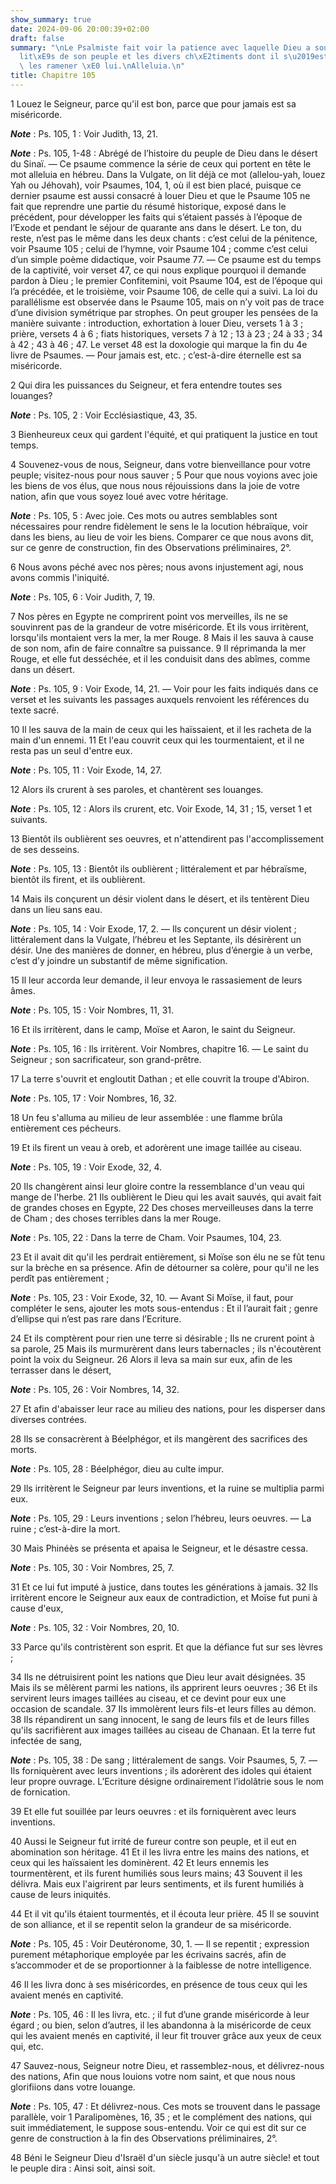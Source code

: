 ```yaml
---
show_summary: true
date: 2024-09-06 20:00:39+02:00
draft: false
summary: "\nLe Psalmiste fait voir la patience avec laquelle Dieu a souffert les infid\xE9\
  lit\xE9s de son peuple et les divers ch\xE2timents dont il s\u2019est servi pour\
  \ les ramener \xE0 lui.\nAlleluia.\n"
title: Chapitre 105
---
```





1 Louez le Seigneur, parce qu'il est bon, parce que pour jamais est sa miséricorde.

***Note*** :  Ps. 105, 1 : Voir Judith, 13, 21.

***Note*** :  Ps. 105, 1-48 : Abrégé de l’histoire du peuple de Dieu dans le désert du Sinaï. ― Ce psaume commence la série de ceux qui portent en tête le mot alleluia en hébreu. Dans la Vulgate, on lit déjà ce mot (allelou-yah, louez Yah ou Jéhovah), voir Psaumes, 104, 1, où il est bien placé, puisque ce dernier psaume est aussi consacré à louer Dieu et que le Psaume 105 ne fait que reprendre une partie du résumé historique, exposé dans le précédent, pour développer les faits qui s’étaient passés à l’époque de l’Exode et pendant le séjour de quarante ans dans le désert. Le ton, du reste, n’est pas le même dans les deux chants : c’est celui de la pénitence, voir Psaume 105 ; celui de l’hymne, voir Psaume 104 ; comme c’est celui d’un simple poème didactique, voir Psaume 77. ― Ce psaume est du temps de la captivité, voir verset 47, ce qui nous explique pourquoi il demande pardon à Dieu ; le premier Confitemini, voit Psaume 104, est de l’époque qui l’a précédée, et le troisième, voir Psaume 106, de celle qui a suivi. La
loi du parallélisme est observée dans le Psaume 105, mais on n’y voit pas de trace d’une division symétrique par strophes. On peut grouper les pensées de la manière suivante : introduction, exhortation à louer Dieu, versets 1 à 3 ; prière, versets 4 à 6 ; fiats historiques, versets 7 à 12 ; 13 à 23 ; 24 à 33 ; 34 à 42 ; 43 à 46 ; 47. Le verset 48 est la doxologie qui marque la fin du 4e livre de Psaumes. ― Pour jamais est, etc. ; c’est-à-dire éternelle est sa miséricorde.


2 Qui dira les puissances du Seigneur, et fera entendre toutes ses louanges?

***Note*** :  Ps. 105, 2 : Voir Ecclésiastique, 43, 35.

3 Bienheureux ceux qui gardent l'équité, et qui pratiquent la justice en tout temps.


4 Souvenez-vous de nous, Seigneur, dans votre bienveillance pour votre peuple; visitez-nous pour nous sauver ; 5 Pour que nous voyions avec joie les biens de vos élus, que nous nous réjouissions dans la joie de votre nation, afin que vous soyez loué avec votre héritage.

***Note*** :  Ps. 105, 5 : Avec joie. Ces mots ou autres semblables sont nécessaires pour rendre fidèlement le sens le la locution hébraïque, voir dans les biens, au lieu de voir les biens. Comparer ce que nous avons dit, sur ce genre de construction, fin des Observations préliminaires, 2°.


6 Nous avons péché avec nos pères; nous avons injustement agi, nous avons commis l'iniquité.

***Note*** :  Ps. 105, 6 : Voir Judith, 7, 19.


7 Nos pères en Egypte ne comprirent point vos merveilles, ils ne se souvinrent pas de la grandeur de votre miséricorde. Et ils vous irritèrent, lorsqu'ils montaient vers la mer, la mer Rouge. 8 Mais il les sauva à cause de son nom, afin de faire connaître sa puissance. 9 Il réprimanda la mer Rouge, et elle fut desséchée, et il les conduisit dans des abîmes, comme dans un désert.

***Note*** :  Ps. 105, 9 : Voir Exode, 14, 21. ― Voir pour les faits indiqués dans ce verset et les suivants les passages auxquels renvoient les références du texte sacré.

10 Il les sauva de la main de ceux qui les haïssaient, et il les racheta de la main d'un ennemi. 11 Et l'eau couvrit ceux qui les tourmentaient, et il ne resta pas un seul d'entre eux.

***Note*** :  Ps. 105, 11 : Voir Exode, 14, 27.

12 Alors ils crurent à ses paroles, et chantèrent ses louanges.

***Note*** :  Ps. 105, 12 : Alors ils crurent, etc. Voir Exode, 14, 31 ; 15, verset 1 et suivants.


13 Bientôt ils oublièrent ses oeuvres, et n'attendirent pas l'accomplissement de ses desseins.

***Note*** :  Ps. 105, 13 : Bientôt ils oublièrent ; littéralement et par hébraïsme, bientôt ils firent, et ils oublièrent.

14 Mais ils conçurent un désir violent dans le désert, et ils tentèrent Dieu dans un lieu sans eau.

***Note*** :  Ps. 105, 14 : Voir Exode, 17, 2. ― Ils conçurent un désir violent ; littéralement dans la Vulgate, l’hébreu et les Septante, ils désirèrent un désir. Une des manières de donner, en hébreu, plus d’énergie à un verbe, c’est d’y joindre un substantif de même signification.

15 Il leur accorda leur demande, il leur envoya le rassasiement de leurs âmes.

***Note*** :  Ps. 105, 15 : Voir Nombres, 11, 31.


16 Et ils irritèrent, dans le camp, Moïse et Aaron, le saint du Seigneur.

***Note*** :  Ps. 105, 16 : Ils irritèrent. Voir Nombres, chapitre 16. ― Le saint du Seigneur ; son sacrificateur, son grand-prêtre.

17 La terre s'ouvrit et engloutit Dathan ; et elle couvrit la troupe d'Abiron.

***Note*** :  Ps. 105, 17 : Voir Nombres, 16, 32.

18 Un feu s'alluma au milieu de leur assemblée : une flamme brûla entièrement ces pécheurs.


19 Et ils firent un veau à oreb, et adorèrent une image taillée au ciseau.

***Note*** :  Ps. 105, 19 : Voir Exode, 32, 4.

20 Ils changèrent ainsi leur gloire contre la ressemblance d'un veau qui mange de l'herbe. 21 Ils oublièrent le Dieu qui les avait sauvés, qui avait fait de grandes choses en Egypte, 22 Des choses merveilleuses dans la terre de Cham ; des choses terribles dans la mer Rouge.

***Note*** :  Ps. 105, 22 : Dans la terre de Cham. Voir Psaumes, 104, 23.

23 Et il avait dit qu'il les perdrait entièrement, si Moïse son élu ne se fût tenu sur la brèche en sa présence. Afin de détourner sa colère, pour qu'il ne les perdît pas entièrement ;

***Note*** :  Ps. 105, 23 : Voir Exode, 32, 10. ― Avant Si Moïse, il faut, pour compléter le sens, ajouter les mots sous-entendus : Et il l’aurait fait ; genre d’ellipse qui n’est pas rare dans l’Ecriture.


24 Et ils comptèrent pour rien une terre si désirable ; Ils ne crurent point à sa parole, 25 Mais ils murmurèrent dans leurs tabernacles ; ils n'écoutèrent point la voix du Seigneur. 26 Alors il leva sa main sur eux, afin de les terrasser dans le désert,

***Note*** :  Ps. 105, 26 : Voir Nombres, 14, 32.

27 Et afin d'abaisser leur race au milieu des nations, pour les disperser dans diverses contrées.


28 Ils se consacrèrent à Béelphégor, et ils mangèrent des sacrifices des morts.

***Note*** :  Ps. 105, 28 : Béelphégor, dieu au culte impur.

29 Ils irritèrent le Seigneur par leurs inventions, et la ruine se multiplia parmi eux.

***Note*** :  Ps. 105, 29 : Leurs inventions ; selon l’hébreu, leurs oeuvres. ― La ruine ; c’est-à-dire la mort.

30 Mais Phinéès se présenta et apaisa le Seigneur, et le désastre cessa.

***Note*** :  Ps. 105, 30 : Voir Nombres, 25, 7.

31 Et ce lui fut imputé à justice, dans toutes les générations à jamais. 32 Ils irritèrent encore le Seigneur aux eaux de contradiction, et Moïse fut puni à cause d'eux,

***Note*** :  Ps. 105, 32 : Voir Nombres, 20, 10.

33 Parce qu'ils contristèrent son esprit. Et que la défiance fut sur ses lèvres ;


34 Ils ne détruisirent point les nations que Dieu leur avait désignées. 35 Mais ils se mêlèrent parmi les nations, ils apprirent leurs oeuvres ; 36 Et ils servirent leurs images taillées au ciseau, et ce devint pour eux une occasion de scandale. 37 Ils immolèrent leurs fils-et leurs filles au démon. 38 Ils répandirent un sang innocent, le sang de leurs fils et de leurs filles qu'ils sacrifièrent aux images taillées au ciseau de Chanaan. Et la terre fut infectée de sang,

***Note*** :  Ps. 105, 38 : De sang ; littéralement de sangs. Voir Psaumes, 5, 7. ― Ils forniquèrent avec leurs inventions ; ils adorèrent des idoles qui étaient leur propre ouvrage. L’Ecriture désigne ordinairement l’idolâtrie sous le nom de fornication.

39 Et elle fut souillée par leurs oeuvres : et ils forniquèrent avec leurs inventions.


40 Aussi le Seigneur fut irrité de fureur contre son peuple, et il eut en abomination son héritage. 41 Et il les livra entre les mains des nations, et ceux qui les haïssaient les dominèrent. 42 Et leurs ennemis les tourmentèrent, et ils furent humiliés sous leurs mains; 43 Souvent il les délivra. Mais eux l'aigrirent par leurs sentiments, et ils furent humiliés à cause de leurs iniquités.


44 Et il vit qu'ils étaient tourmentés, et il écouta leur prière. 45 Il se souvint de son alliance, et il se repentit selon la grandeur de sa miséricorde.

***Note*** :  Ps. 105, 45 : Voir Deutéronome, 30, 1. ― Il se repentit ; expression purement métaphorique employée par les écrivains sacrés, afin de s’accommoder et de se proportionner à la faiblesse de notre intelligence.

46 Il les livra donc à ses miséricordes, en présence de tous ceux qui les avaient menés en captivité.

***Note*** :  Ps. 105, 46 : Il les livra, etc. ; il fut d’une grande miséricorde à leur égard ; ou bien, selon d’autres, il les abandonna à la miséricorde de ceux qui les avaient menés en captivité, il leur fit trouver grâce aux yeux de ceux qui, etc.


47 Sauvez-nous, Seigneur notre Dieu, et rassemblez-nous, et délivrez-nous des nations, Afin que nous louions votre nom saint, et que nous nous glorifiions dans votre louange.

***Note*** :  Ps. 105, 47 : Et délivrez-nous. Ces mots se trouvent dans le passage parallèle, voir 1 Paralipomènes, 16, 35 ; et le complément des nations, qui suit immédiatement, le suppose sous-entendu. Voir ce qui est dit sur ce genre de construction à la fin des Observations préliminaires, 2°.


48 Béni le Seigneur Dieu d'Israël d'un siècle jusqu'à un autre siècle! et tout le peuple dira : Ainsi soit, ainsi soit.

